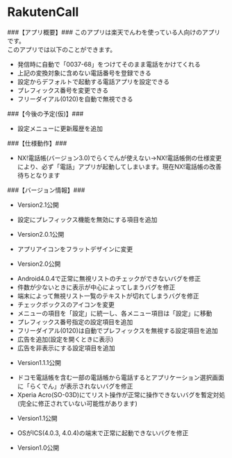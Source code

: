 RakutenCall
===========

###【アプリ概要】###
このアプリは楽天でんわを使っている人向けのアプリです。  
このアプリでは以下のことができます。

+ 発信時に自動で「0037-68」をつけてそのまま電話をかけてくれる
+ 上記の変換対象に含めない電話番号を登録できる
+ 設定からデフォルトで起動する電話アプリを設定できる
+ プレフィックス番号を変更できる
+ フリーダイアル(0120)を自動で無視できる

###【今後の予定(仮)】###
+ 設定メニューに更新履歴を追加

###【仕様動作】###
+ NX!電話帳(バージョン3.0)でらくでんが使えない→NX!電話帳側の仕様変更により、必ず「電話」アプリが起動してしまいます。現在NX!電話帳の改善待ちとなります

###【バージョン情報】###
+ Version2.1公開
 - 設定にプレフィックス機能を無効にする項目を追加

+ Version2.0.1公開
 - アプリアイコンをフラットデザインに変更

+ Version2.0公開
 - Android4.0.4で正常に無視リストのチェックができないバグを修正
 - 件数が少ないときに表示が中心によってしまうバグを修正
 - 端末によって無視リスト一覧のテキストが切れてしまうバグを修正
 - チェックボックスのアイコンを変更
 - メニューの項目を「設定」に統一し、各メニュー項目は「設定」に移動
 - プレフィックス番号指定の設定項目を追加
 - フリーダイアル(0120)は自動でプレフィックスを無視する設定項目を追加
 - 広告を追加(設定を開くときに表示)
 - 広告を非表示にする設定項目を追加

+ Version1.1.1公開
 - ドコモ電話帳を含む一部の電話帳から電話するとアプリケーション選択画面に「らくでん」が表示されないバグを修正
 - Xperia Acro(SO-03D)にてリスト操作が正常に操作できないバグを暫定対処(完全に修正されていない可能性があります)

+ Version1.1公開
 - OSがICS(4.0.3, 4.0.4)の端末で正常に起動できないバグを修正

+ Version1.0公開 